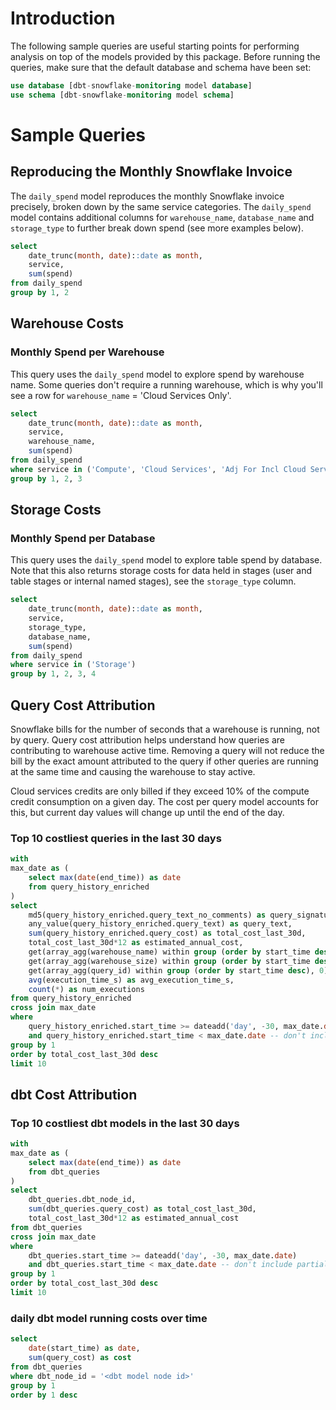 # Introduction

The following sample queries are useful starting points for performing analysis on top of the models provided by this package. Before running the queries, make sure that the default database and schema have been set:

```sql
use database [dbt-snowflake-monitoring model database]
use schema [dbt-snowflake-monitoring model schema]
```

# Sample Queries

## Reproducing the Monthly Snowflake Invoice
The `daily_spend` model reproduces the monthly Snowflake invoice precisely, broken down by the same service categories. The `daily_spend` model contains additional columns for `warehouse_name`, `database_name` and `storage_type` to further break down spend (see more examples below).

```sql
select
    date_trunc(month, date)::date as month,
    service,
    sum(spend)
from daily_spend
group by 1, 2
```

## Warehouse Costs

### Monthly Spend per Warehouse
This query uses the `daily_spend` model to explore spend by warehouse name. Some queries don't require a running warehouse, which is why you'll see a row for `warehouse_name` = 'Cloud Services Only'.

```sql
select
    date_trunc(month, date)::date as month,
    service,
    warehouse_name,
    sum(spend)
from daily_spend
where service in ('Compute', 'Cloud Services', 'Adj For Incl Cloud Services')
group by 1, 2, 3
```

## Storage Costs

### Monthly Spend per Database
This query uses the `daily_spend` model to explore table spend by database. Note that this also returns storage costs for data held in stages (user and table stages or internal named stages), see the `storage_type` column.

```sql
select
    date_trunc(month, date)::date as month,
    service,
    storage_type,
    database_name,
    sum(spend)
from daily_spend
where service in ('Storage')
group by 1, 2, 3, 4
```

## Query Cost Attribution
Snowflake bills for the number of seconds that a warehouse is running, not by query. Query cost attribution helps understand how queries are contributing to warehouse active time. Removing a query will not reduce the bill by the exact amount attributed to the query if other queries are running at the same time and causing the warehouse to stay active.

Cloud services credits are only billed if they exceed 10% of the compute credit consumption on a given day. The cost per query model accounts for this, but current day values will change up until the end of the day.


### Top 10 costliest queries in the last 30 days

```sql
with
max_date as (
    select max(date(end_time)) as date
    from query_history_enriched
)
select
    md5(query_history_enriched.query_text_no_comments) as query_signature,
    any_value(query_history_enriched.query_text) as query_text,
    sum(query_history_enriched.query_cost) as total_cost_last_30d,
    total_cost_last_30d*12 as estimated_annual_cost,
    get(array_agg(warehouse_name) within group (order by start_time desc), 0)::string as latest_warehouse_name,
    get(array_agg(warehouse_size) within group (order by start_time desc), 0)::string as latest_warehouse_size,
    get(array_agg(query_id) within group (order by start_time desc), 0)::string as latest_query_id,
    avg(execution_time_s) as avg_execution_time_s,
    count(*) as num_executions
from query_history_enriched
cross join max_date
where
    query_history_enriched.start_time >= dateadd('day', -30, max_date.date)
    and query_history_enriched.start_time < max_date.date -- don't include partial day of data
group by 1
order by total_cost_last_30d desc
limit 10
```

## dbt Cost Attribution

### Top 10 costliest dbt models in the last 30 days

```sql
with
max_date as (
    select max(date(end_time)) as date
    from dbt_queries
)
select
    dbt_queries.dbt_node_id,
    sum(dbt_queries.query_cost) as total_cost_last_30d,
    total_cost_last_30d*12 as estimated_annual_cost
from dbt_queries
cross join max_date
where
    dbt_queries.start_time >= dateadd('day', -30, max_date.date)
    and dbt_queries.start_time < max_date.date -- don't include partial day of data
group by 1
order by total_cost_last_30d desc
limit 10
```

### daily dbt model running costs over time

```sql
select
    date(start_time) as date,
    sum(query_cost) as cost
from dbt_queries
where dbt_node_id = '<dbt model node id>'
group by 1
order by 1 desc
```

